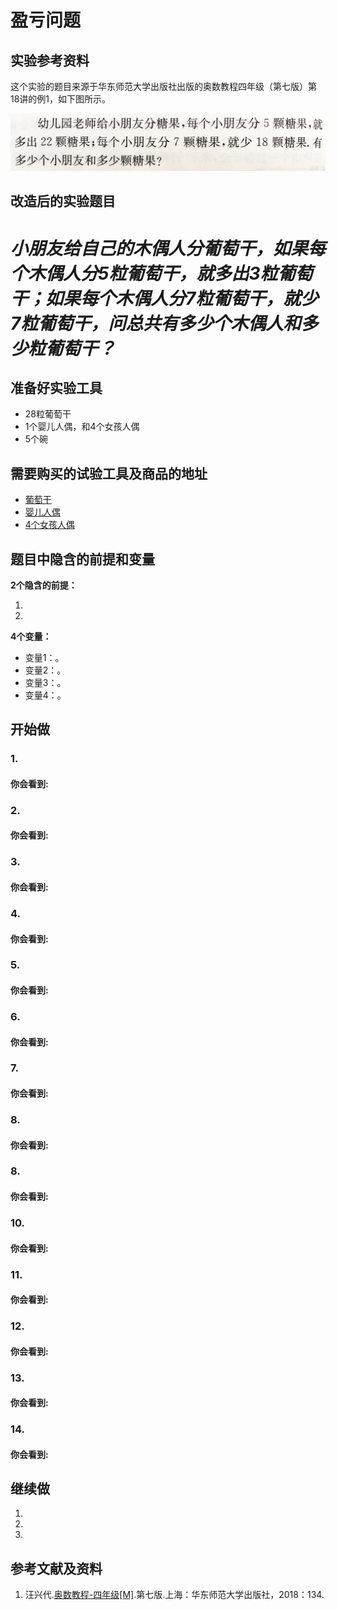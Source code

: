 # 盈亏问题

## 实验参考资料

这个实验的题目来源于华东师范大学出版社出版的奥数教程四年级（第七版）第18讲的例1，如下图所示。

![](/images/四年级/盈亏问题/盈亏问题-奥数教程4年级-p134.jpg)

## 改造后的实验题目

# *小朋友给自己的木偶人分葡萄干，如果每个木偶人分5粒葡萄干，就多出3粒葡萄干；如果每个木偶人分7粒葡萄干，就少7粒葡萄干，问总共有多少个木偶人和多少粒葡萄干？* #

## 准备好实验工具
- 28粒葡萄干
- 1个婴儿人偶，和4个女孩人偶
- 5个碗

## 需要购买的试验工具及商品的地址

- [葡萄干](https://detail.tmall.com/item.htm?spm=a230r.1.14.1.40636d3dYLxgQF&id=577063657864&cm_id=140105335569ed55e27b&abbucket=9&skuId=4225045178307)
- [婴儿人偶](https://item.taobao.com/item.htm?spm=a1z0d.6639537.1997196601.55.7a497484xfOZhu&id=547382002201)
- [4个女孩人偶](https://item.taobao.com/item.htm?spm=a1z0d.6639537.1997196601.44.7a497484xfOZhu&id=586300727128)

## 题目中隐含的前提和变量

**2个隐含的前提：**

1. 
2. 

**4个变量：**

- 变量1：。
- 变量2：。
- 变量3：。
- 变量4：。

 
## 开始做

### 1. 


#### 你会看到: 


### 2. 


#### 你会看到: 


### 3. 


#### 你会看到: 


### 4. 


#### 你会看到: 


### 5. 


#### 你会看到: 


### 6. 


#### 你会看到: 


### 7. 


#### 你会看到: 


### 8. 


#### 你会看到: 


### 8. 


#### 你会看到: 


### 10. 


#### 你会看到: 


### 11. 


#### 你会看到: 


### 12. 


#### 你会看到: 


### 13. 


#### 你会看到: 


### 14. 


#### 你会看到: 


## 继续做

1. 

2. 

3. 

## 参考文献及资料

1. 汪兴代.[奥数教程-四年级[M]](https://detail.tmall.com/item.htm?id=39617102182&spm=a1z09.2.0.0.14b52e8dIjDpBL&_u=tc6ncud215a).第七版.上海：华东师范大学出版社，2018：134.
